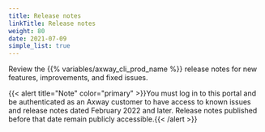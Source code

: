 ```yaml
---
title: Release notes
linkTitle: Release notes
weight: 80
date: 2021-07-09
simple_list: true
---
```

Review the {{% variables/axway_cli_prod_name %}} release notes for new features, improvements, and fixed issues.

{{< alert title="Note" color="primary" >}}You must log in to this portal and be authenticated as an Axway customer to have access to known issues and release notes dated February 2022 and later. Release notes published before that date remain publicly accessible.{{< /alert >}}
